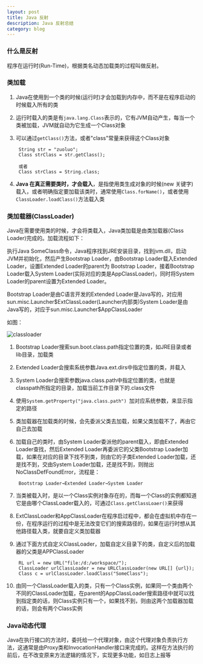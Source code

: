 ```yaml
---
layout: post
title: Java 反射
description: Java 反射总结
category: blog
---
```



### 什么是反射

程序在运行时(Run-Time)，根据类名动态加载类的过程叫做反射。

### 类加载

1. Java在使用到一个类的时候(运行时)才会加载到内存中，而不是在程序启动的时候载入所有的类
2. 运行时载入的类是有`java.lang.Class`表示的，它有JVM自动产生，每当一个类被加载，JVM就自动为它生成一个Class对象
3. 可以通过`getClass()`方法，或者"class"常量来获得这个Class对象 
 
        String str = "zuoluo";
        Class strClass = str.getClass();

        或者 
        Class strClass = String.class; 
       

4. **Java 在真正需要类时，才会载入**，是指使用类生成对象的时候(new 关键字)载入，或者明确指定要加载该类时，通常使用`Class.forName()`，或者使用`ClassLoader.loadClass()`方法载入类

### 类加载器(ClassLoader)

Java在需要使用类的时候，才会将类载入，Java类加载是由类加载器(Class Loader)完成的。加载流程如下：

执行Java SomeClass命令，Java程序找到JRE安装目录，找到jvm.dll，启动JVM并初始化，然后产生Bootstrap Loader，由Bootstrap Loader载入Extended Loader，设置Extended Loader的parent为 Bootstrap Loader，接着Bootstrap Loader载入System Loader(实际对应的类是AppClassLoader)，同时将System Loader的parent设置为Extended Loader。 

Bootstrap Loader是由C语言开发的Extended Loader是Java写的，对应用sun.misc.Launcher\$ExtClassLoader(Launcher内部类)System Loader是由Java写的，对应于sun.misc.Launcher\$AppClassLoader

如图：

![classloader](/classloader.png)

1. Bootstrap Loader搜索sun.boot.class.path指定位置的类，如JRE目录或者lib目录，加载类
2. Extended Loader会搜索系统参数Java.ext.dirs中指定位置的类，并载入
3. System Loader会搜索参数java.class.path中指定位置的类，也就是classpath所指定的目录，加载当前工作目录下的.class文件
4. 使用`System.getProperty("java.class.path") `加对应系统参数，来显示指定的路径
5. 类加载器在加载类的时候，会先委派父类去加载，如果父类加载不了，再由它自己去加载
6. 加载自己的类时，由System Loader委派他的parent载入，即由Extended Loader查找，然后Extended Loader再委派它的父类Bootstrap Loader加载，如果在对应的目录下找不到类，则由它的子类Extended Loader加载，还是找不到，交由System Loader加载，还是找不到，则抛出NoClassDefFoundError，流程是：

        Bootstrap Loader→Extended Loader→System Loader 

7. 当类被载入时，是以一个Class实例对象存在的，而每一个Class的实例都知道它是由哪个ClassLoader载入的，可通过`Class.getClassLoaer()`来获得
8. ExtClassLoader和AppClassLoader在程序启过程中，都会在虚拟机中存在一份，在程序运行的过程中是无法改变它们的搜索路径的，如果在运行时想从其他路径载入类，就要自定义类加载器
9. 通过下面方式自定义ClassLoader，加载自定义目录下的类，自定义后的加载器的父类是APPClassLoader

        RL url = new URL("file:/d:/workspace/");
        ClassLoader urlClassLoader = new URLClassLoader(new URL[] {url});
        Class c = urlClassLoader.loadClass("SomeClass");

10. 由同一个ClassLoader载入的类，只有一个Class实例，如果同一个类由两个不同的ClassLoader加载，在parent的AppClassLoader搜索路径中就可以找到指定类的话，则Class实例只有一个，如果找不到，则由这两个加载器加载的话，则会有两个Class实例

### Java动态代理

Java在执行接口的方法时，委托给一个代理对象，由这个代理对象负责执行方法，这通常是由Proxy类和InvocationHandler接口来完成的。这样在方法执行的前后，在不改变原来方法逻辑的情况下，实现更多功能，如日志上报等
